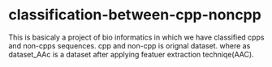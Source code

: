 # classification-between-cpp-noncpp
This is basicaly a project of bio informatics in which we have classified cpps and non-cpps sequences.
cpp and non-cpp is orignal dataset.
where as dataset_AAc is a dataset after applying featuer extraction techniqe(AAC).
